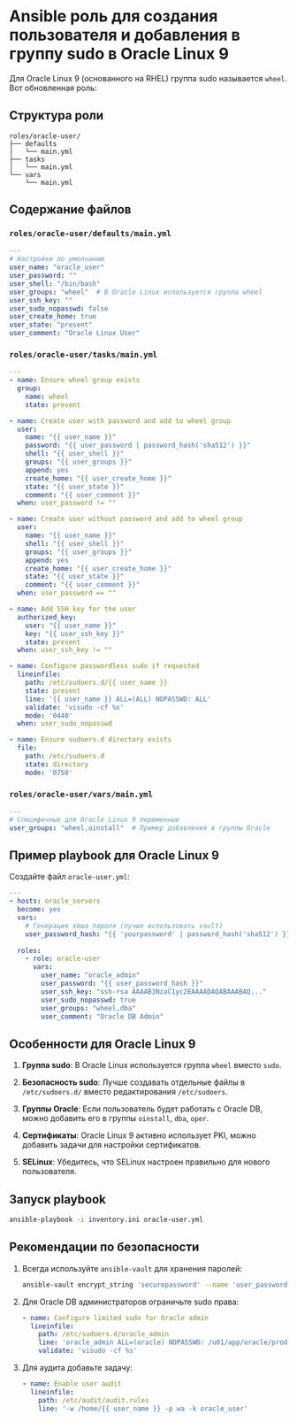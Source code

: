 # Ansible роль для создания пользователя и добавления в группу sudo в Oracle Linux 9

Для Oracle Linux 9 (основанного на RHEL) группа sudo называется `wheel`. Вот обновленная роль:

## Структура роли

```
roles/oracle-user/
├── defaults
│   └── main.yml
├── tasks
│   └── main.yml
└── vars
    └── main.yml
```

## Содержание файлов

### `roles/oracle-user/defaults/main.yml`

```yaml
---
# Настройки по умолчанию
user_name: "oracle_user"
user_password: ""
user_shell: "/bin/bash"
user_groups: "wheel"  # В Oracle Linux используется группа wheel
user_ssh_key: ""
user_sudo_nopasswd: false
user_create_home: true
user_state: "present"
user_comment: "Oracle Linux User"
```

### `roles/oracle-user/tasks/main.yml`

```yaml
---
- name: Ensure wheel group exists
  group:
    name: wheel
    state: present

- name: Create user with password and add to wheel group
  user:
    name: "{{ user_name }}"
    password: "{{ user_password | password_hash('sha512') }}"
    shell: "{{ user_shell }}"
    groups: "{{ user_groups }}"
    append: yes
    create_home: "{{ user_create_home }}"
    state: "{{ user_state }}"
    comment: "{{ user_comment }}"
  when: user_password != ""

- name: Create user without password and add to wheel group
  user:
    name: "{{ user_name }}"
    shell: "{{ user_shell }}"
    groups: "{{ user_groups }}"
    append: yes
    create_home: "{{ user_create_home }}"
    state: "{{ user_state }}"
    comment: "{{ user_comment }}"
  when: user_password == ""

- name: Add SSH key for the user
  authorized_key:
    user: "{{ user_name }}"
    key: "{{ user_ssh_key }}"
    state: present
  when: user_ssh_key != ""

- name: Configure passwordless sudo if requested
  lineinfile:
    path: /etc/sudoers.d/{{ user_name }}
    state: present
    line: '{{ user_name }} ALL=(ALL) NOPASSWD: ALL'
    validate: 'visudo -cf %s'
    mode: '0440'
  when: user_sudo_nopasswd

- name: Ensure sudoers.d directory exists
  file:
    path: /etc/sudoers.d
    state: directory
    mode: '0750'
```

### `roles/oracle-user/vars/main.yml`

```yaml
---
# Специфичные для Oracle Linux 9 переменные
user_groups: "wheel,oinstall"  # Пример добавления в группы Oracle
```

## Пример playbook для Oracle Linux 9

Создайте файл `oracle-user.yml`:

```yaml
---
- hosts: oracle_servers
  become: yes
  vars:
    # Генерация хеша пароля (лучше использовать vault)
    user_password_hash: "{{ 'yourpassword' | password_hash('sha512') }}"
    
  roles:
    - role: oracle-user
      vars:
        user_name: "oracle_admin"
        user_password: "{{ user_password_hash }}"
        user_ssh_key: "ssh-rsa AAAAB3NzaC1yc2EAAAADAQABAAABAQ..."
        user_sudo_nopasswd: true
        user_groups: "wheel,dba"
        user_comment: "Oracle DB Admin"
```

## Особенности для Oracle Linux 9

1. **Группа sudo**: В Oracle Linux используется группа `wheel` вместо `sudo`.

2. **Безопасность sudo**: Лучше создавать отдельные файлы в `/etc/sudoers.d/` вместо редактирования `/etc/sudoers`.

3. **Группы Oracle**: Если пользователь будет работать с Oracle DB, можно добавить его в группы `oinstall`, `dba`, `oper`.

4. **Сертификаты**: Oracle Linux 9 активно использует PKI, можно добавить задачи для настройки сертификатов.

5. **SELinux**: Убедитесь, что SELinux настроен правильно для нового пользователя.

## Запуск playbook

```bash
ansible-playbook -i inventory.ini oracle-user.yml
```

## Рекомендации по безопасности

1. Всегда используйте `ansible-vault` для хранения паролей:
   ```bash
   ansible-vault encrypt_string 'securepassword' --name 'user_password'
   ```

2. Для Oracle DB администраторов ограничьте sudo права:
   ```yaml
   - name: Configure limited sudo for Oracle admin
     lineinfile:
       path: /etc/sudoers.d/oracle_admin
       line: 'oracle_admin ALL=(oracle) NOPASSWD: /u01/app/oracle/product/*/bin/*'
       validate: 'visudo -cf %s'
   ```

3. Для аудита добавьте задачу:
   ```yaml
   - name: Enable user audit
     lineinfile:
       path: /etc/audit/audit.rules
       line: '-w /home/{{ user_name }} -p wa -k oracle_user'
   ```
